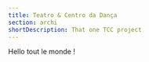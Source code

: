 ```yaml
---
title: Teatro & Centro da Dança
section: archi
shortDescription: That one TCC project
---
```


Hello tout le monde !